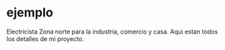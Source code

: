 # ejemplo

Electricista Zona norte para la industria, comercio y casa.
Aqui estan todos los detalles de mi proyecto.
